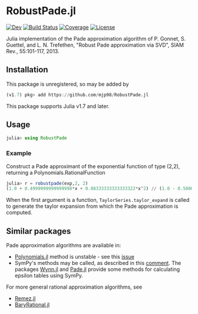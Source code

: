 # RobustPade.jl

[![Dev](https://img.shields.io/badge/docs-dev-blue.svg)](https://mjp98.github.io/RobustPade.jl/dev)
[![Build Status](https://github.com/mjp98/RobustPade.jl/actions/workflows/CI.yml/badge.svg?branch=main)](https://github.com/mjp98/RobustPade.jl/actions/workflows/CI.yml?query=branch%3Amain)
[![Coverage](https://codecov.io/gh/mjp98/RobustPade.jl/branch/main/graph/badge.svg)](https://codecov.io/gh/mjp98/RobustPade.jl)
[![License](https://img.shields.io/badge/License-BSD_3--Clause-blue.svg)](https://opensource.org/licenses/BSD-3-Clause)

Julia implementation of the Pade approximation algorithm of P. Gonnet, S. Guettel, and L. N. Trefethen, "Robust Pade approximation via SVD", SIAM Rev., 55:101-117, 2013.

## Installation

This package is unregistered, so may be added by 

```julia
(v1.7) pkg> add https://github.com/mjp98/RobustPade.jl
```

This package supports Julia v1.7 and later.

## Usage

```julia
julia> using RobustPade
```
### Example

Construct a Pade approximant of the exponential function of type (2,2), returning a Polynomials.RationalFunction

```julia
julia> r = robustpade(exp,2, 2)
(1.0 + 0.4999999999999998*x + 0.08333333333333322*x^2) // (1.0 - 0.5000000000000002*x + 0.08333333333333347*x^2)
```
When the first argument is a function, `TaylorSeries.taylor_expand` is called to generate the taylor expansion from which the Pade approximation is computed.

## Similar packages
Pade approximation algorithms are available in:

- [Polynomials.jl](https://github.com/JuliaMath/Polynomials.jl) method is unstable - see this [issue](https://github.com/JuliaMath/Polynomials.jl/issues/161)
- SymPy's methods may be called, as described in this [comment](https://github.com/JuliaMath/Polynomials.jl/issues/161#issuecomment-456744016). The packages [Wynn.jl](https://github.com/J-Revell/Wynn.jl) and [Pade.jl](https://github.com/J-Revell/Pade.jl) provide some methods for calculating epsilon tables using SymPy.

For more general rational approximation algorithms, see

 - [Remez.jl](https://github.com/simonbyrne/Remez.jl)
 - [BaryRational.jl](https://github.com/macd/BaryRational.jl)
